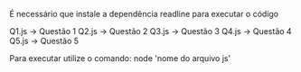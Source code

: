 É necessário que instale a dependência readline para executar o código

Q1.js -> Questão 1
Q2.js -> Questão 2
Q3.js -> Questão 3
Q4.js -> Questão 4
Q5.js -> Questão 5

Para executar utilize o comando: node 'nome do arquivo js'
